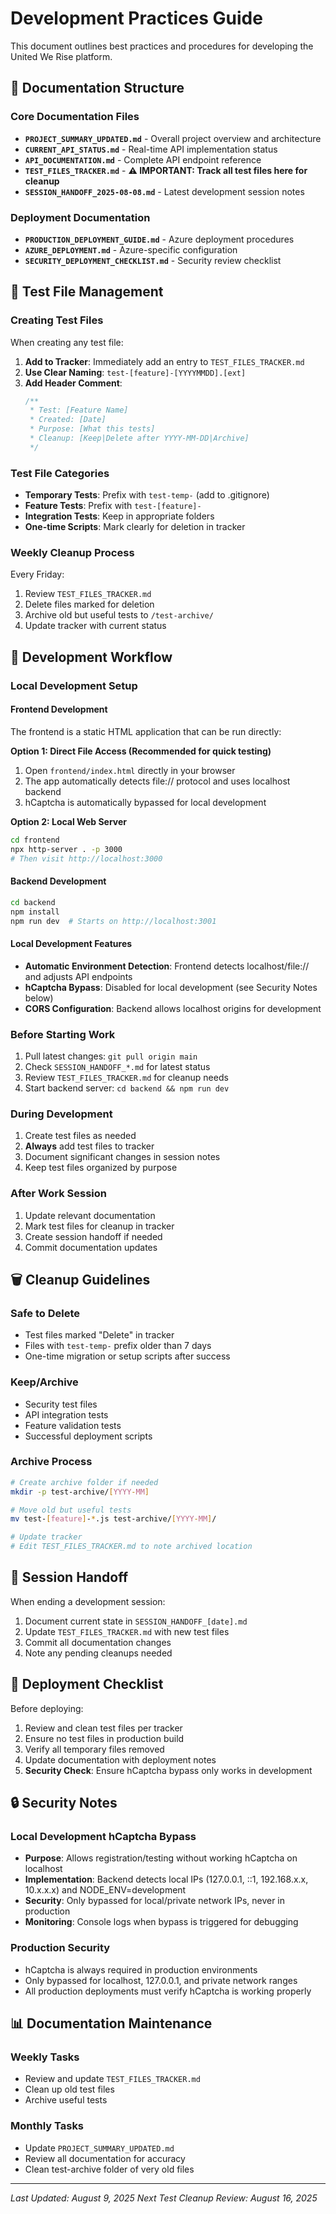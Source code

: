 # Development Practices Guide

This document outlines best practices and procedures for developing the United We Rise platform.

## 📁 Documentation Structure

### Core Documentation Files
- **`PROJECT_SUMMARY_UPDATED.md`** - Overall project overview and architecture
- **`CURRENT_API_STATUS.md`** - Real-time API implementation status
- **`API_DOCUMENTATION.md`** - Complete API endpoint reference
- **`TEST_FILES_TRACKER.md`** - **⚠️ IMPORTANT: Track all test files here for cleanup**
- **`SESSION_HANDOFF_2025-08-08.md`** - Latest development session notes

### Deployment Documentation
- **`PRODUCTION_DEPLOYMENT_GUIDE.md`** - Azure deployment procedures
- **`AZURE_DEPLOYMENT.md`** - Azure-specific configuration
- **`SECURITY_DEPLOYMENT_CHECKLIST.md`** - Security review checklist

## 🧪 Test File Management

### Creating Test Files
When creating any test file:

1. **Add to Tracker**: Immediately add an entry to `TEST_FILES_TRACKER.md`
2. **Use Clear Naming**: `test-[feature]-[YYYYMMDD].[ext]`
3. **Add Header Comment**:
   ```javascript
   /**
    * Test: [Feature Name]
    * Created: [Date]
    * Purpose: [What this tests]
    * Cleanup: [Keep|Delete after YYYY-MM-DD|Archive]
    */
   ```

### Test File Categories
- **Temporary Tests**: Prefix with `test-temp-` (add to .gitignore)
- **Feature Tests**: Prefix with `test-[feature]-`
- **Integration Tests**: Keep in appropriate folders
- **One-time Scripts**: Mark clearly for deletion in tracker

### Weekly Cleanup Process
Every Friday:
1. Review `TEST_FILES_TRACKER.md`
2. Delete files marked for deletion
3. Archive old but useful tests to `/test-archive/`
4. Update tracker with current status

## 🔄 Development Workflow

### Local Development Setup

#### Frontend Development
The frontend is a static HTML application that can be run directly:

**Option 1: Direct File Access (Recommended for quick testing)**
1. Open `frontend/index.html` directly in your browser
2. The app automatically detects file:// protocol and uses localhost backend
3. hCaptcha is automatically bypassed for local development

**Option 2: Local Web Server**
```bash
cd frontend
npx http-server . -p 3000
# Then visit http://localhost:3000
```

#### Backend Development
```bash
cd backend
npm install
npm run dev  # Starts on http://localhost:3001
```

#### Local Development Features
- **Automatic Environment Detection**: Frontend detects localhost/file:// and adjusts API endpoints
- **hCaptcha Bypass**: Disabled for local development (see Security Notes below)
- **CORS Configuration**: Backend allows localhost origins for development

### Before Starting Work
1. Pull latest changes: `git pull origin main`
2. Check `SESSION_HANDOFF_*.md` for latest status
3. Review `TEST_FILES_TRACKER.md` for cleanup needs
4. Start backend server: `cd backend && npm run dev`

### During Development
1. Create test files as needed
2. **Always** add test files to tracker
3. Document significant changes in session notes
4. Keep test files organized by purpose

### After Work Session
1. Update relevant documentation
2. Mark test files for cleanup in tracker
3. Create session handoff if needed
4. Commit documentation updates

## 🗑️ Cleanup Guidelines

### Safe to Delete
- Test files marked "Delete" in tracker
- Files with `test-temp-` prefix older than 7 days
- One-time migration or setup scripts after success

### Keep/Archive
- Security test files
- API integration tests  
- Feature validation tests
- Successful deployment scripts

### Archive Process
```bash
# Create archive folder if needed
mkdir -p test-archive/[YYYY-MM]

# Move old but useful tests
mv test-[feature]-*.js test-archive/[YYYY-MM]/

# Update tracker
# Edit TEST_FILES_TRACKER.md to note archived location
```

## 📝 Session Handoff

When ending a development session:
1. Document current state in `SESSION_HANDOFF_[date].md`
2. Update `TEST_FILES_TRACKER.md` with new test files
3. Commit all documentation changes
4. Note any pending cleanups needed

## 🚀 Deployment Checklist

Before deploying:
1. Review and clean test files per tracker
2. Ensure no test files in production build
3. Verify all temporary files removed
4. Update documentation with deployment notes
5. **Security Check**: Ensure hCaptcha bypass only works in development

## 🔒 Security Notes

### Local Development hCaptcha Bypass
- **Purpose**: Allows registration/testing without working hCaptcha on localhost
- **Implementation**: Backend detects local IPs (127.0.0.1, ::1, 192.168.x.x, 10.x.x.x) and NODE_ENV=development
- **Security**: Only bypassed for local/private network IPs, never in production
- **Monitoring**: Console logs when bypass is triggered for debugging

### Production Security
- hCaptcha is always required in production environments
- Only bypassed for localhost, 127.0.0.1, and private network ranges
- All production deployments must verify hCaptcha is working properly

## 📊 Documentation Maintenance

### Weekly Tasks
- Review and update `TEST_FILES_TRACKER.md`
- Clean up old test files
- Archive useful tests

### Monthly Tasks
- Update `PROJECT_SUMMARY_UPDATED.md`
- Review all documentation for accuracy
- Clean test-archive folder of very old files

---

*Last Updated: August 9, 2025*
*Next Test Cleanup Review: August 16, 2025*